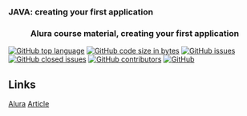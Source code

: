 ### JAVA: creating your first application

<h3 align="center">Alura course material, creating your first application</h3>

[![GitHub top language](https://img.shields.io/github/languages/top/wallacemillerdias/java-creating-first-application#readme.svg)]()
[![GitHub code size in bytes](https://img.shields.io/github/languages/code-size/wallacemillerdias/java-creating-first-application.svg)]()
[![GitHub issues](https://img.shields.io/github/issues/wallacemillerdias/java-creating-first-application.svg)]()
[![GitHub closed issues](https://img.shields.io/github/issues-closed/wallacemillerdias/java-creating-first-application.svg)]()
[![GitHub contributors](https://img.shields.io/github/contributors/wallacemillerdias/java-creating-first-application.svg)]()
[![GitHub](https://img.shields.io/github/license/mashape/apistatus.svg)](https://github.com/wallacemillerdias/java-creating-first-application)

## Links

[Alura](https://www.alura.com.br/curso-online-java-criando-primeira-aplicacao)
[Article](https://www.alura.com.br/conteudo/java-criando-primeira-aplicacao)

